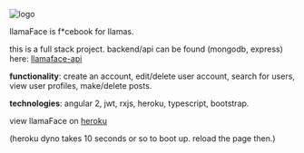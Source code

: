 ![logo](https://github.com/ashbadger/llamaface-ng2/blob/master/src/assets/images/logo.png?raw=true)

llamaFace is f*cebook for llamas.

this is a full stack project. backend/api can be found (mongodb, express) here: [llamaface-api](https://github.com/ashbadger/llamaface-api)

**functionality**: create an account, edit/delete user account, search for users, view user profiles, make/delete posts.

**technologies**: angular 2, jwt, rxjs, heroku, typescript, bootstrap.

view llamaFace on [heroku](https://safe-garden-73509.herokuapp.com/posts)

(heroku dyno takes 10 seconds or so to boot up. reload the page then.)